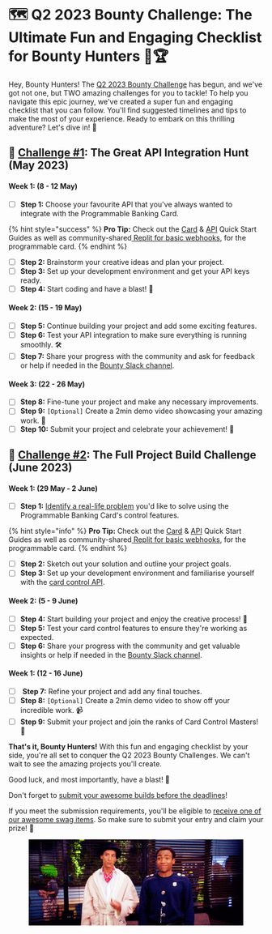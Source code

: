 # 🗺 Q2 2023 Bounty Challenge: The Ultimate Fun and Engaging Checklist for Bounty Hunters 🚀🏆

Hey, Bounty Hunters! The [Q2 2023 Bounty Challenge](q2-2023-bounty-challenge-the-ultimate-fun-and-engaging-checklist-for-bounty-hunters.md) has begun, and we've got not one, but TWO amazing challenges for you to tackle! To help you navigate this epic journey, we've created a super fun and engaging checklist that you can follow. You'll find suggested timelines and tips to make the most of your experience. Ready to embark on this thrilling adventure? Let's dive in! 🎉

## 🎯 [Challenge #1](./#what-are-the-challenges): The Great API Integration Hunt (May 2023)

#### Week 1: (8 - 12 May)

* [ ] **Step 1:** Choose your favourite API that you've always wanted to integrate with the Programmable Banking Card.

{% hint style="success" %}
**Pro Tip:** Check out the [Card](../../../get-started/card-quick-start-guide.md) & [API](../../../get-started/api-quick-start-guide.md) Quick Start Guides as well as community-shared[ Replit for basic webhooks](https://replit.com/@devinpearson1/Investec-Card-Webhook?v=2), for the programmable card.
{% endhint %}

* [ ] **Step 2:** Brainstorm your creative ideas and plan your project.
* [ ] **Step 3:** Set up your development environment and get your API keys ready.
* [ ] **Step 4:** Start coding and have a blast! 🚀

#### Week 2: (15 - 19 May)

* [ ] **Step 5:** Continue building your project and add some exciting features.
* [ ] **Step 6:** Test your API integration to make sure everything is running smoothly. 🛠️
* [ ] **Step 7:** Share your progress with the community and ask for feedback or help if needed in the [Bounty Slack channel](https://offerzen-community.slack.com/archives/C048GPNT49W).

#### Week 3: (22 - 26 May)

* [ ] **Step 8:** Fine-tune your project and make any necessary improvements.
* [ ] **Step 9:** `[Optional]` Create a 2min demo video showcasing your amazing work. 🎥
* [ ] **Step 10:** Submit your project and celebrate your achievement! 🎉

## 🎯 [Challenge #2](./#what-are-the-challenges): The Full Project Build Challenge (June 2023)

#### Week 1: (29 May - 2 June)

* [ ] **Step 1:** [Identify a real-life problem](./#a-few-possible-real-life-use-cases-for-programmable-banking-cards.) you'd like to solve using the Programmable Banking Card's control features.

{% hint style="info" %}
**Pro Tip:** Check out the [Card](../../../get-started/card-quick-start-guide.md) & [API](../../../get-started/api-quick-start-guide.md) Quick Start Guides as well as community-shared[ Replit for basic webhooks](https://replit.com/@devinpearson1/Investec-Card-Webhook?v=2), for the programmable card.
{% endhint %}

* [ ] **Step 2:** Sketch out your solution and outline your project goals.
* [ ] **Step 3:** Set up your development environment and familiarise yourself with the [card control API](../../../get-started/card-quick-start-guide.md).

#### Week 2: (5 - 9 June)

* [ ] **Step 4:** Start building your project and enjoy the creative process! 🌟
* [ ] **Step 5:** Test your card control features to ensure they're working as expected.
* [ ] **Step 6:** Share your progress with the community and get valuable insights or help if needed in the [Bounty Slack channel](https://offerzen-community.slack.com/archives/C048GPNT49W).

#### Week 1: (12 - 16 June)

* [ ] &#x20;**Step 7:** Refine your project and add any final touches.
* [ ] **Step 8:** `[Optional]` Create a 2min demo video to show off your incredible work. 📹
* [ ] **Step 9:** Submit your project and join the ranks of Card Control Masters! 🥳

**That's it, Bounty Hunters!** With this fun and engaging checklist by your side, you're all set to conquer the Q2 2023 Bounty Challenges. We can't wait to see the amazing projects you'll create.&#x20;

Good luck, and most importantly, have a blast! 🎊

Don't forget to [submit your awesome builds before the deadlines](https://8malmkzgvs8.typeform.com/to/wobyAEBu)!

If you meet the submission requirements, you'll be eligible to [receive one of our awesome swag items](./#what-do-i-get-a-part-from-some-serious-community-of-course). So make sure to submit your entry and claim your prize! 🤩

<figure><img src="../../../.gitbook/assets/high_five_community.gif" alt=""><figcaption></figcaption></figure>
